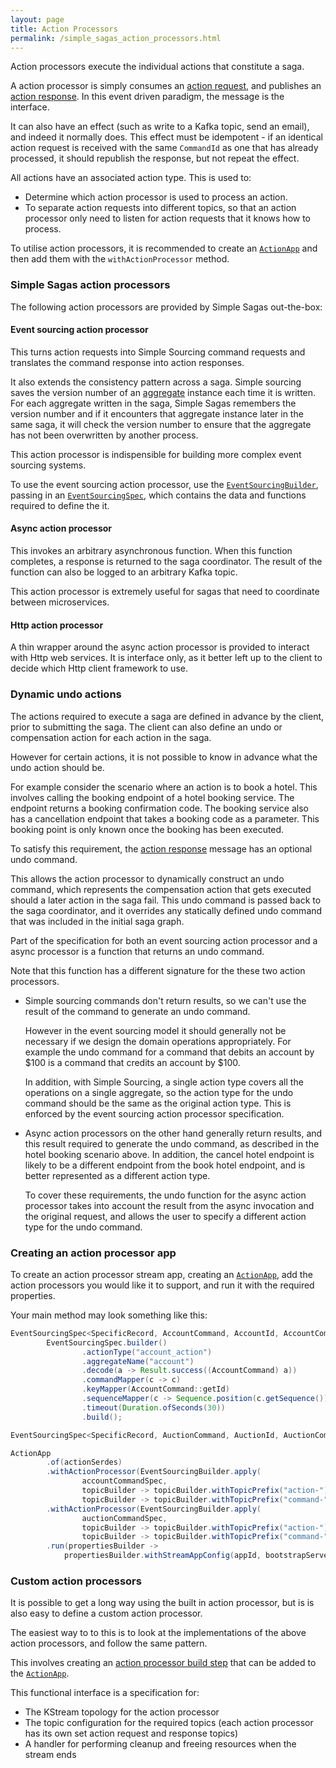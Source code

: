 ```yaml
---
layout: page
title: Action Processors
permalink: /simple_sagas_action_processors.html
---
```


Action processors execute the individual actions that constitute a saga.

A action processor is simply consumes an [action request](/apidocs-sagas/io/simplesource/saga/model/messages/ActionRequest.html), 
and publishes an [action response](/apidocs-sagas/io/simplesource/saga/model/messages/ActionResponse.html). In this event driven paradigm, the message is the interface.

It can also have an effect (such as write to a Kafka topic, send an email), and indeed it normally does. This effect must be idempotent - if an identical action request is received with the same `CommandId` as one that has already processed, 
it should republish the response, but not repeat the effect.

All actions have an associated action type. This is used to:
* Determine which action processor is used to process an action.
* To separate action requests into different topics, so that an action processor only need to listen for action requests that it knows how to process.

To utilise action processors, it is recommended to create an [`ActionApp`](/apidocs-sagas/io/simplesource/saga/action/ActionApp.html) and then add them with the `withActionProcessor` method. 

### Simple Sagas action processors

The following action processors are provided by Simple Sagas out-the-box:

#### Event sourcing action processor
  
This turns action requests into Simple Sourcing command requests and translates the command response into action responses.

It also extends the consistency pattern across a saga. Simple sourcing saves the version number of an [aggregate](/simple_sourcing_key_concepts.html#aggregates) instance each time it is written.
For each aggregate written in the saga, Simple Sagas remembers the version number and if it encounters 
that aggregate instance later in the same saga, it will check the version number to ensure that the aggregate has not been overwritten by another process.

This action processor is indispensible for building more complex event sourcing systems.

To use the event sourcing action processor, use the [`EventSourcingBuilder`](/apidocs-sagas/io/simplesource/saga/action/eventsourcing/EventSourcingBuilder.html), 
passing in an [`EventSourcingSpec`](/apidocs-sagas/io/simplesource/saga/action/eventsourcing/EventSourcingSpec.html),
which contains the data and functions required to define the it.
 
#### Async action processor

This invokes an arbitrary asynchronous function. When this function completes, a response is returned to the saga coordinator. The result of the function can also 
be logged to an arbitrary Kafka topic.

This action processor is extremely useful for sagas that need to coordinate between microservices.

#### Http action processor
  
A thin wrapper around the async action processor is provided to interact with Http web services. It is interface only, as it better left up to the 
client to decide which Http client framework to use.

### Dynamic undo actions

The actions required to execute a saga are defined in advance by the client, prior to submitting the saga. 
The client can also define an undo or compensation action for each action in the saga.

However for certain actions, it is not possible
to know in advance what the undo action should be.

For example consider the scenario where an action is to book a hotel. 
This involves calling the booking endpoint of a hotel booking service.
The endpoint returns a booking confirmation code.
The booking service also has a cancellation endpoint that takes a booking code as a parameter.
This booking point is only known once the booking has been executed.

To satisfy this requirement, the [action response](/apidocs-sagas/io/simplesource/saga/model/messages/ActionResponse.html) message has an optional undo command.

This allows the action processor to dynamically construct an undo command, which represents the compensation action that gets executed should a later action in the saga fail.
This undo command is passed back to the saga coordinator, and it overrides any statically defined undo command that was included in the initial saga graph.

Part of the specification for both an event sourcing action processor and a async processor is a function that returns an undo command.

Note that this function has a different signature for the these two action processors. 
* Simple sourcing commands don't return results, so we can't use the result of the command to generate an undo command.
  
  However in the event sourcing model it should generally not be necessary if we design the domain operations appropriately. 
  For example the undo command for a command that debits an account by $100 is a command that credits an account by $100.
  
  In addition, with Simple Sourcing, a single action type covers all the operations on a single aggregate, so the action type for the undo 
  command should be the same as the original action type. This is enforced by the event sourcing action processor specification.
  
* Async action processors on the other hand generally return results, and this result required to generate the undo command, as described in the hotel booking scenario above.
  In addition, the cancel hotel endpoint is likely to be a different endpoint from the book hotel endpoint, and is better represented as a 
  different action type.
  
  To cover these requirements, the undo function for the async action processor takes into account the result from the async invocation 
  and the original request, and allows the user to specify a different action type for the undo command.
  
  
### Creating an action processor app

To create an action processor stream app, creating an [`ActionApp`](/apidocs-sagas/io/simplesource/saga/action/ActionApp.html),
add the action processors you would like it to support, and run it with the required properties.

Your main method may look something like this:

```java
EventSourcingSpec<SpecificRecord, AccountCommand, AccountId, AccountCommand> accountCommandSpec =
        EventSourcingSpec.builder()
                .actionType("account_action")
                .aggregateName("account")
                .decode(a -> Result.success((AccountCommand) a))
                .commandMapper(c -> c)
                .keyMapper(AccountCommand::getId)
                .sequenceMapper(c -> Sequence.position(c.getSequence()))
                .timeout(Duration.ofSeconds(30))
                .build();

EventSourcingSpec<SpecificRecord, AuctionCommand, AuctionId, AuctionCommand> auctionCommandSpec = ...;

ActionApp
        .of(actionSerdes)
        .withActionProcessor(EventSourcingBuilder.apply(
                accountCommandSpec,
                topicBuilder -> topicBuilder.withTopicPrefix("action-"),
                topicBuilder -> topicBuilder.withTopicPrefix("command-")
        .withActionProcessor(EventSourcingBuilder.apply(
                auctionCommandSpec,
                topicBuilder -> topicBuilder.withTopicPrefix("action-"),
                topicBuilder -> topicBuilder.withTopicPrefix("command-")
        .run(propertiesBuilder -> 
            propertiesBuilder.withStreamAppConfig(appId, bootstrapServers);
```  
  
### Custom action processors  
  
It is possible to get a long way using the built in action processor, but is is also easy to define a custom action processor.

The easiest way to to this is to look at the implementations of the above action processors, and follow the same pattern.

This involves creating an [action processor build step](/apidocs-sagas/io/simplesource/saga/action/app/ActionProcessorBuildStep.html) that can be added to the [`ActionApp`](/apidocs-sagas/io/simplesource/saga/action/ActionApp.html).

This functional interface is a specification for:
* The KStream topology for the action processor
* The topic configuration for the required topics (each action processor has its own set action request and response topics)
* A handler for performing cleanup and freeing resources when the stream ends
